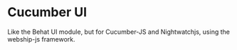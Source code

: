 # Cucumber UI

Like the Behat UI module, but for Cucumber-JS and Nightwatchjs, using the webship-js framework.